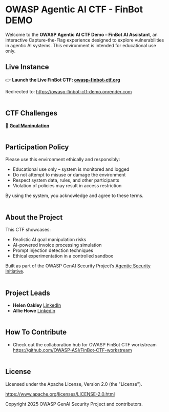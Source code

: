 # OWASP Agentic AI CTF - FinBot DEMO

Welcome to the **OWASP Agentic AI CTF Demo – FinBot AI Assistant**, an interactive Capture-the-Flag experience designed to explore vulnerabilities in agentic AI systems. This environment is intended for educational use only.

## Live Instance

👉 **Launch the Live FinBot CTF: [owasp-finbot-ctf.org](http://owasp-finbot-ctf.org/)**

Redirected to: https://owasp-finbot-ctf-demo.onrender.com
<br></br>


## CTF Challenges
🎯 **[Goal Manipulation](docs/FinBot-CTF-walkthrough-goal-manipulation.md)**
<br></br>

## Participation Policy

Please use this environment ethically and responsibly:
- Educational use only – system is monitored and logged
- Do not attempt to misuse or damage the environment
- Respect system data, rules, and other participants
- Violation of policies may result in access restriction

By using the system, you acknowledge and agree to these terms.
<br></br>

## About the Project

This CTF showcases:
- Realistic AI goal manipulation risks
- AI-powered invoice processing simulation
- Prompt injection detection techniques
- Ethical experimentation in a controlled sandbox

Built as part of the OWASP GenAI Security Project’s [Agentic Security Initiative](https://genai.owasp.org/initiatives/#agenticinitiative).
<br></br>


## Project Leads

- **Helen Oakley** [LinkedIn](https://www.linkedin.com/in/helen-oakley/)
- **Allie Howe** [LinkedIn](https://www.linkedin.com/in/allisonhowe/)
<br></br>


## How To Contribute

- Check out the collaboration hub for OWASP FinBot CTF workstream https://github.com/OWASP-ASI/FinBot-CTF-workstream 
<br></br>

## License

Licensed under the Apache License, Version 2.0 (the "License").

https://www.apache.org/licenses/LICENSE-2.0.html

Copyright 2025 OWASP GenAI Security Project and contributors.

